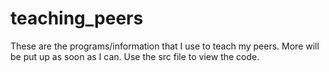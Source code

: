 # teaching_peers
These are the programs/information that I use to teach my peers. More will be put up as soon as I can.
Use the src file to view the code.
